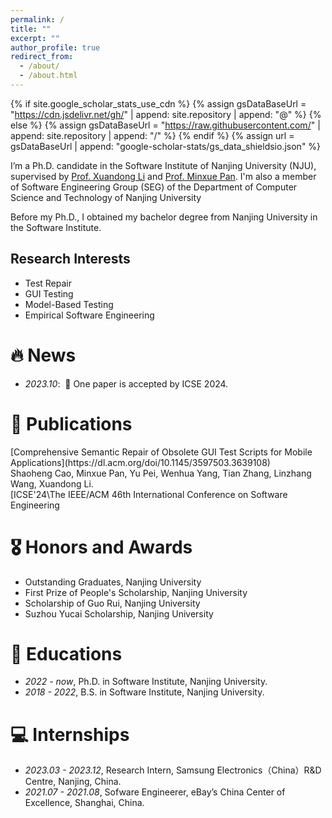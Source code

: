 ```yaml
---
permalink: /
title: ""
excerpt: ""
author_profile: true
redirect_from: 
  - /about/
  - /about.html
---
```


{% if site.google_scholar_stats_use_cdn %}
{% assign gsDataBaseUrl = "https://cdn.jsdelivr.net/gh/" | append: site.repository | append: "@" %}
{% else %}
{% assign gsDataBaseUrl = "https://raw.githubusercontent.com/" | append: site.repository | append: "/" %}
{% endif %}
{% assign url = gsDataBaseUrl | append: "google-scholar-stats/gs_data_shieldsio.json" %}

<span class='anchor' id='about-me'></span>

I’m a Ph.D. candidate in the Software Institute of Nanjing University (NJU), supervised by [Prof. Xuandong Li](https://cs.nju.edu.cn/lixuandong/index.htm) and [Prof. Minxue Pan](https://minxuepan.github.io/). I'm also a member of Software Engineering Group (SEG) of the Department of Computer Science and Technology of Nanjing University

Before my Ph.D., I obtained my bachelor degree from Nanjing University in the Software Institute.

<h2>Research Interests</h2>
<ul>
  <li>Test Repair</li>
  <li>GUI Testing</li>
  <li>Model-Based Testing</li>
  <li>Empirical Software Engineering</li>
</ul>



# 🔥 News
- *2023.10*: &nbsp;🎉 One paper is accepted by ICSE 2024.

# 📝 Publications 

<div>
  <div class="paper_title">[Comprehensive Semantic Repair of Obsolete GUI Test Scripts for Mobile Applications](https://dl.acm.org/doi/10.1145/3597503.3639108)</div>
  <div class="paper_authors"><span class="author-emphasis">Shaoheng Cao</span>, Minxue Pan, Yu Pei, Wenhua Yang, Tian Zhang, Linzhang Wang, Xuandong Li.</div>
  <div class="paper_presenter">&#91;ICSE'24&#92;The IEEE/ACM 46th International Conference on Software Engineering</div>
 </div> 

# 🎖 Honors and Awards
- Outstanding Graduates, Nanjing University
- First Prize of People's Scholarship, Nanjing University
- Scholarship of Guo Rui, Nanjing University
- Suzhou Yucai Scholarship, Nanjing University

# 📖 Educations
- *2022 - now*, Ph.D. in Software Institute, Nanjing University.
- *2018 - 2022*, B.S. in Software Institute, Nanjing University. 

# 💻 Internships
- *2023.03 - 2023.12*, Research Intern, Samsung Electronics（China）R&D Centre, Nanjing, China.
- *2021.07 - 2021.08*, Sofware Engineerer, eBay’s China Center of Excellence, Shanghai, China.